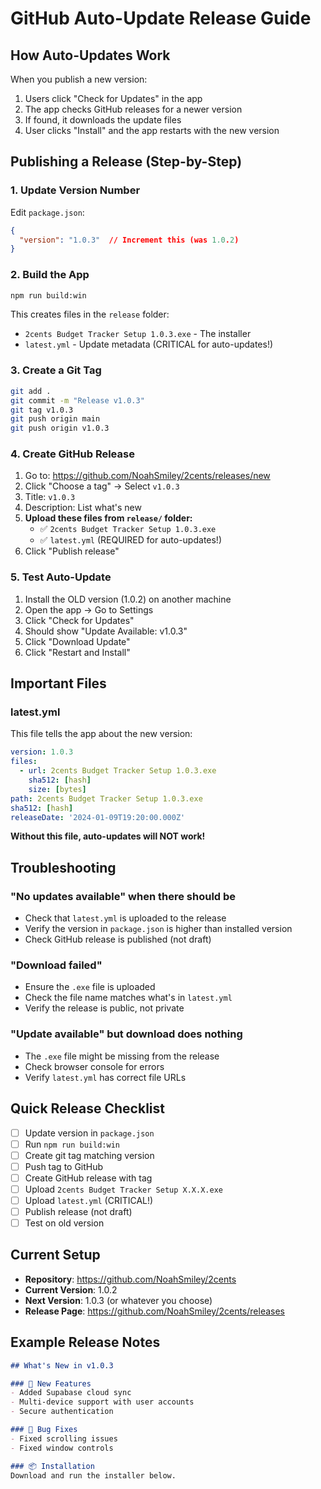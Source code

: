 # GitHub Auto-Update Release Guide

## How Auto-Updates Work

When you publish a new version:
1. Users click "Check for Updates" in the app
2. The app checks GitHub releases for a newer version
3. If found, it downloads the update files
4. User clicks "Install" and the app restarts with the new version

## Publishing a Release (Step-by-Step)

### 1. Update Version Number

Edit `package.json`:
```json
{
  "version": "1.0.3"  // Increment this (was 1.0.2)
}
```

### 2. Build the App

```bash
npm run build:win
```

This creates files in the `release` folder:
- `2cents Budget Tracker Setup 1.0.3.exe` - The installer
- `latest.yml` - Update metadata (CRITICAL for auto-updates!)

### 3. Create a Git Tag

```bash
git add .
git commit -m "Release v1.0.3"
git tag v1.0.3
git push origin main
git push origin v1.0.3
```

### 4. Create GitHub Release

1. Go to: https://github.com/NoahSmiley/2cents/releases/new
2. Click "Choose a tag" → Select `v1.0.3`
3. Title: `v1.0.3`
4. Description: List what's new
5. **Upload these files from `release/` folder:**
   - ✅ `2cents Budget Tracker Setup 1.0.3.exe`
   - ✅ `latest.yml` (REQUIRED for auto-updates!)
6. Click "Publish release"

### 5. Test Auto-Update

1. Install the OLD version (1.0.2) on another machine
2. Open the app → Go to Settings
3. Click "Check for Updates"
4. Should show "Update Available: v1.0.3"
5. Click "Download Update"
6. Click "Restart and Install"

## Important Files

### latest.yml
This file tells the app about the new version:
```yaml
version: 1.0.3
files:
  - url: 2cents Budget Tracker Setup 1.0.3.exe
    sha512: [hash]
    size: [bytes]
path: 2cents Budget Tracker Setup 1.0.3.exe
sha512: [hash]
releaseDate: '2024-01-09T19:20:00.000Z'
```

**Without this file, auto-updates will NOT work!**

## Troubleshooting

### "No updates available" when there should be
- Check that `latest.yml` is uploaded to the release
- Verify the version in `package.json` is higher than installed version
- Check GitHub release is published (not draft)

### "Download failed"
- Ensure the `.exe` file is uploaded
- Check the file name matches what's in `latest.yml`
- Verify the release is public, not private

### "Update available" but download does nothing
- The `.exe` file might be missing from the release
- Check browser console for errors
- Verify `latest.yml` has correct file URLs

## Quick Release Checklist

- [ ] Update version in `package.json`
- [ ] Run `npm run build:win`
- [ ] Create git tag matching version
- [ ] Push tag to GitHub
- [ ] Create GitHub release with tag
- [ ] Upload `2cents Budget Tracker Setup X.X.X.exe`
- [ ] Upload `latest.yml` (CRITICAL!)
- [ ] Publish release (not draft)
- [ ] Test on old version

## Current Setup

- **Repository**: https://github.com/NoahSmiley/2cents
- **Current Version**: 1.0.2
- **Next Version**: 1.0.3 (or whatever you choose)
- **Release Page**: https://github.com/NoahSmiley/2cents/releases

## Example Release Notes

```markdown
## What's New in v1.0.3

### 🎉 New Features
- Added Supabase cloud sync
- Multi-device support with user accounts
- Secure authentication

### 🐛 Bug Fixes
- Fixed scrolling issues
- Fixed window controls

### 📦 Installation
Download and run the installer below.
```
